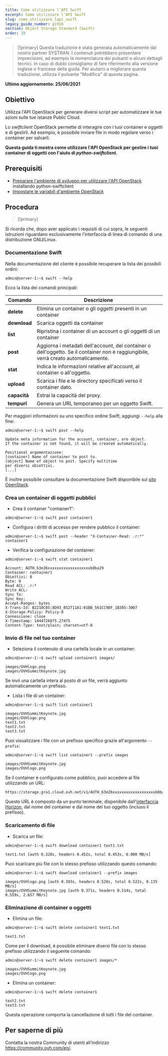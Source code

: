 ```yaml
---
title: Come utilizzare l’API Swift
excerpt: Come utilizzare l'API Swift
slug: come_utilizzare_lapi_swift
legacy_guide_number: g1916
section: Object Storage Standard (Swift)
order: 10
---
```


> [!primary]
> Questa traduzione è stata generata automaticamente dal nostro partner SYSTRAN. I contenuti potrebbero presentare imprecisioni, ad esempio la nomenclatura dei pulsanti o alcuni dettagli tecnici. In caso di dubbi consigliamo di fare riferimento alla versione inglese o francese della guida. Per aiutarci a migliorare questa traduzione, utilizza il pulsante "Modifica" di questa pagina.
>

**Ultimo aggiornamento: 25/06/2021**

## Obiettivo

Utilizza l'API OpenStack per generare diversi script per automatizzare le tue azioni sulle tue istanze Public Cloud.

Lo *swiftclient* OpenStack permette di interagire con i tuoi container e oggetti e di gestirli. Ad esempio, è possibile inviare file in modo regolare verso i container per salvarli.

**Questa guida ti mostra come utilizzare l'API OpenStack per gestire i tuoi container di oggetti con l'aiuto di *python-swiftclient*.**

## Prerequisiti

- [Preparare l'ambiente di sviluppo per utilizzare l'API OpenStack](../../public-cloud/prepara_il_tuo_ambiente_di_sviluppo_per_utilizzare_lapi_openstack/) installando python-swiftclient
- [Impostare le variabili d'ambiente OpenStack](../../public-cloud/impostare-le-variabili-dambiente-openstack/)

## Procedura

> [!primary]
>
Si ricorda che, dopo aver applicato i requisiti di cui sopra, le seguenti istruzioni riguardano esclusivamente l'interfaccia di linea di comando di una distribuzione GNU/Linux.
>

### Documentazione Swift

Nella documentazione del cliente è possibile recuperare la lista dei possibili ordini:

```
admin@server-1:~$ swift --help
```

Ecco la lista dei comandi principali:

|Comando|Descrizione|
|---|---|
|**delete**|Elimina un container o gli oggetti presenti in un container|
|**download**|Scarica oggetti da container|
|**list**|Ripristina i container di un account o gli oggetti di un container|
|**post**|Aggiorna i metadati dell'account, del container o dell'oggetto. Se il container non è raggiungibile, verrà creato automaticamente.|
|**stat**|Indica le informazioni relative all'account, al container o all'oggetto.|
|**upload**|Scarica i file e le directory specificati verso il container dato.|
|**capacità**|Estrai la capacità del proxy.|
|**tempurl**|Genera un URL temporaneo per un oggetto Swift.|

Per maggiori informazioni su uno specifico ordine Swift, aggiungi `--help` alla fine:

```
admin@server-1:~$ swift post --help

Update meta information for the account, container, oro object.
If the container is not found, it will be created automatically.

Positional argomentazione:
[container] Name of container to post to.
[object] Name of object to post. Specify multitime
per diversi obiettivi.
[...]
```

È inoltre possibile consultare la documentazione Swift disponibile sul [sito OpenStack](http://docs.openstack.org/cli-reference/content/swiftclient_commands.html).

### Crea un container di oggetti pubblici

- Crea il container "container1":

```
admin@server-1:~$ swift post container1
```

- Configura i diritti di accesso per rendere pubblico il container:

```
admin@server-1:~$ swift post --header "X-Container-Read: .r:*" container1
```

- Verifica la configurazione del container:

```
admin@server-1:~$ swift stat container1

Account: AUTH_b3e26xxxxxxxxxxxxxxxxxxxb0ba29
Container: container1
Obiettivi: 0
Byte: 0
Read ACL: .r:*
Write ACL:
Sync To:
Sync Key:
Accept-Ranges: bytes
X-Trans-Id: B2210C05:8D93_052711A1:01BB_561CC9DF_1B305:30D7
X-Storage-Policy: Policy-0
Connessione: close
X-Timestamp: 1444726875.27475
Content-Type: text/plain; charset=utf-8
```

### Invio di file nel tuo container

- Seleziona il contenuto di una cartella locale in un container:

```
admin@server-1:~$ swift upload container1 images/

images/OVHlogo.png
images/OVHSummitKeynote.jpg
```

Se invii una cartella intera al posto di un file, verrà aggiunto automaticamente un prefisso.

- Lista i file di un container:

```
admin@server-1:~$ swift list container1

images/OVHSummitKeynote.jpg
images/OVHlogo.png
text1.txt
text2.txt
text3.txt
```

Puoi visualizzare i file con un prefisso specifico grazie all'argomento `--prefix`:

```
admin@server-1:~$ swift list container1 --prefix images

images/OVHSummitKeynote.jpg
images/OVHlogo.png
```

Se il container è configurato come pubblico, puoi accedere al file utilizzando un URL:

```
https://storage.gra1.cloud.ovh.net/v1/AUTH_b3e26xxxxxxxxxxxxxxxxxxxb0ba29/container1/images/OVHlogo.png
```

Questo URL è composto da un punto terminale, disponibile dall'[interfaccia Horizon](../../public-cloud/accesso_e_sicurezza_con_horizon/), dal nome del container e dal nome del tuo oggetto (incluso il prefisso).

### Scaricamento di file

- Scarica un file:

```
admin@server-1:~$ swift download container1 text1.txt

text1.txt [auth 0.328s, headers 0.452s, total 0.453s, 0.000 MB/s]
```

Puoi scaricare più file con lo stesso prefisso utilizzando questo comando:

```
admin@server-1:~$ swift download container1 --prefix images

images/OVHlogo.png [auth 0.383s, headers 0.520s, total 0.522s, 0.135 MB/s]
images/OVHSummitKeynote.jpg [auth 0.371s, headers 0.514s, total 0.559s, 2.657 MB/s]
```

### Eliminazione di container o oggetti

- Elimina un file:

```
admin@server-1:~$ swift delete container1 text1.txt

text1.txt
```

Come per il download, è possibile eliminare diversi file con lo stesso prefisso utilizzando il seguente comando:

```
admin@server-1:~$ swift delete container1 images/*

images/OVHSummitKeynote.jpg
images/OVHlogo.png
```

- Elimina un container:

```
admin@server-1:~$ swift delete container1

text2.txt
text3.txt
```

Questa operazione comporta la cancellazione di tutti i file del container.

## Per saperne di più

Contatta la nostra Community di utenti all’indirizzo <https://community.ovh.com/en/>.
